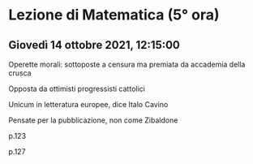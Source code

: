 # Lezione di Matematica (5° ora) 
## Giovedì 14 ottobre 2021, 12:15:00

Operette morali: sottoposte a censura ma premiata da accademia della crusca

Opposta da ottimisti progressisti cattolici

Unicum in letteratura europee, dice Italo Cavino

Pensate per la pubblicazione, non come Zibaldone


p.123


p.127


<!--stackedit_data:
eyJoaXN0b3J5IjpbMTg0ODg3NTgwNl19
-->